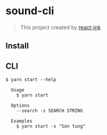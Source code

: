 # sound-cli

> This project created by [react-ink](https://github.com/vadimdemedes/ink)


## Install

## CLI

```
$ yarn start --help

  Usage
    $ yarn start

  Options
    --search -s SEARCH STRING

  Examples
    $ yarn start -s "Son tung"
```
